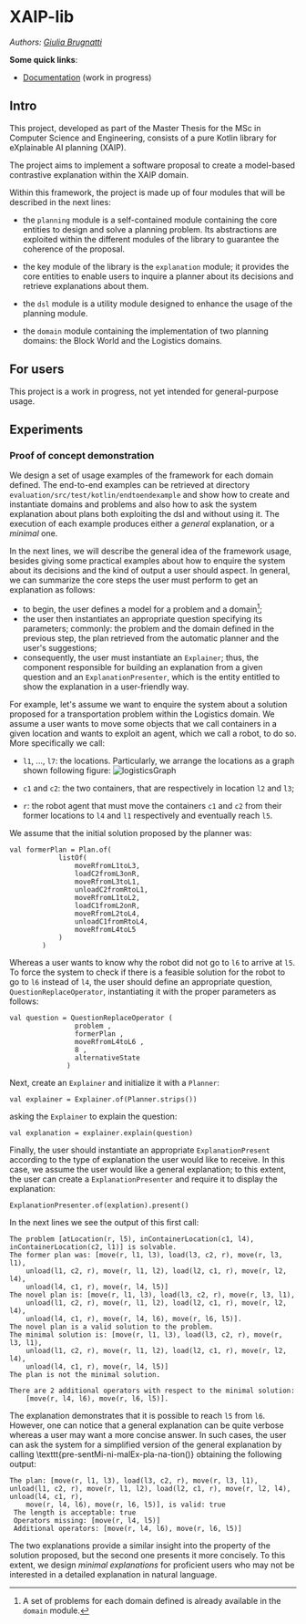 # XAIP-lib

*Authors:
[Giulia Brugnatti](https://github.com/giuliab97)*


**Some quick links**:
- [Documentation](https://giuliab97.github.io/xaip-lib/) (work in progress)

## Intro

This project, developed as part of the Master Thesis for the MSc in Computer Science and Engineering, consists of a pure Kotlin library for eXplainable AI planning (XAIP).

The project aims to implement a software proposal to create a model-based contrastive explanation within the XAIP domain.

Within this framework, the project is made up of four modules that will be described in the next lines:

- the `planning` module is a self-contained module containing the core entities to design and solve a planning problem.
Its abstractions are exploited within the different modules of the library to guarantee the coherence of the proposal.

- the key module of the library is the `explanation` module; it provides the core entities to enable users to inquire a planner about its decisions and retrieve explanations about them.

- the `dsl` module is a utility module designed to enhance the usage of the planning module.

- the `domain` module containing the implementation of two planning domains: the Block World and the Logistics domains.


## For users

This project is a work in progress, not yet intended for general-purpose usage.

## Experiments

### Proof of concept demonstration

We design a set of usage examples of the framework for each domain defined.
The end-to-end examples can be retrieved at directory `evaluation/src/test/kotlin/endtoendexample` and show how to create and instantiate domains and problems and also how to ask the system explanation about plans both exploiting the dsl and without using it.
The execution of each example produces either a *general* explanation, or a *minimal* one.

In the next lines, we will describe the general idea of the framework usage, besides giving some practical examples about how to enquire the system about its decisions and the kind of output a user should aspect.
In general, we can summarize the core steps the user must perform to get an explanation as follows:
- to begin, the user defines a model for a problem and a domain[^1];
- the user then instantiates an appropriate question specifying its parameters; commonly: the problem and the domain defined in the previous step, the plan retrieved from the automatic planner and the user's suggestions;
- consequently, the user must instantiate an `Explainer`; thus, the component responsible for building an explanation from a given question and an `ExplanationPresenter`, which is the entity entitled to show the explanation in a user-friendly way.

For example, let's assume we want to enquire the system about a solution proposed for a transportation problem within the Logistics domain.
We assume a user wants to move some objects that we call containers in a given location and wants to exploit an agent, which we call a robot, to do so.
More specifically we call:
- `l1`, ..., `l7`: the locations. Particularly, we arrange the locations as a graph shown following figure:
![logisticsGraph](https://user-images.githubusercontent.com/60556203/221888187-64ebd69f-6c67-43ba-a650-5a8549e6aed2.png)

- `c1` and `c2`: the two containers, that are respectively in location `l2` and `l3`;
- `r`: the robot agent that must move the containers `c1` and `c2` from their former locations to `l4` and `l1` respectively and eventually reach `l5`.

We assume that the initial solution proposed by the planner was:
```
val formerPlan = Plan.of(
            listOf(
                moveRfromL1toL3,
                loadC2fromL3onR,
                moveRfromL3toL1,
                unloadC2fromRtoL1,
                moveRfromL1toL2,
                loadC1fromL2onR,
                moveRfromL2toL4,
                unloadC1fromRtoL4,
                moveRfromL4toL5
            )
        )
```
Whereas a user wants to know why the robot did not go to `l6` to arrive at `l5`.
To force the system to check if there is a feasible solution for the robot to go to `l6` instead of `l4`, the user should define an appropriate question, `QuestionReplaceOperator`, instantiating it with the proper parameters as follows:
```
val question = QuestionReplaceOperator (
                problem ,
                formerPlan ,
                moveRfromL4toL6 ,
                8 ,
                alternativeState
              )
```
Next, create an `Explainer` and initialize it with a `Planner`:
```
val explainer = Explainer.of(Planner.strips())
```

asking the `Explainer` to explain the question:
```
val explanation = explainer.explain(question)
```
Finally, the user should instantiate an appropriate `ExplanationPresent` according to the type of explanation the user would like to receive. In this case, we assume the user would like a general explanation; to this extent, the user can create a `ExplanationPresenter` and require it to display the explanation:
```
ExplanationPresenter.of(explation).present()
```
In the next lines we see the output of this first call:
```
The problem [atLocation(r, l5), inContainerLocation(c1, l4), inContainerLocation(c2, l1)] is solvable.
The former plan was: [move(r, l1, l3), load(l3, c2, r), move(r, l3, l1),
    unload(l1, c2, r), move(r, l1, l2), load(l2, c1, r), move(r, l2, l4), 
    unload(l4, c1, r), move(r, l4, l5)]
The novel plan is: [move(r, l1, l3), load(l3, c2, r), move(r, l3, l1),
    unload(l1, c2, r), move(r, l1, l2), load(l2, c1, r), move(r, l2, l4), 
    unload(l4, c1, r), move(r, l4, l6), move(r, l6, l5)].
The novel plan is a valid solution to the problem.
The minimal solution is: [move(r, l1, l3), load(l3, c2, r), move(r, l3, l1), 
    unload(l1, c2, r), move(r, l1, l2), load(l2, c1, r), move(r, l2, l4), 
    unload(l4, c1, r), move(r, l4, l5)]
The plan is not the minimal solution.

There are 2 additional operators with respect to the minimal solution: 
    [move(r, l4, l6), move(r, l6, l5)].
```
The explanation demonstrates that it is possible to reach `l5` from `l6`. However, one can notice that a general explanation can be quite verbose whereas a user may want a more concise answer.
In such cases, the user can ask the system for a simplified version of the general explanation by calling \texttt{pre\-sentMi\-ni\-malEx\-pla\-na\-tion()} obtaining the following output:
```
The plan: [move(r, l1, l3), load(l3, c2, r), move(r, l3, l1), unload(l1, c2, r), move(r, l1, l2), load(l2, c1, r), move(r, l2, l4), unload(l4, c1, r), 
    move(r, l4, l6), move(r, l6, l5)], is valid: true
 The length is acceptable: true
 Operators missing: [move(r, l4, l5)]
 Additional operators: [move(r, l4, l6), move(r, l6, l5)]
``` 
The two explanations provide a similar insight into the property of the solution proposed, but the second one presents it more concisely.
To this extent, we design *minimal explanations* for proficient users who may not be interested in a detailed explanation in natural language.

[^1]: A set of problems for each domain defined is already available in the `domain` module.
